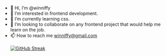 - 👋 Hi, I’m @winniffy
- 👀 I’m interested in frontend development.
- 🌱 I’m currently learning css.
- 💞️ I’m looking to collaborate on any frontend project that would help me learn on the job.
- 📫 How to reach me winniffy@gmail.com
<br></br>
[![GitHub Streak](https://github-readme-streak-stats.herokuapp.com/?user=winniffy&theme=highcontrast)](https://git.io/streak-stats)


<!---
winniffy/winniffy is a ✨ special ✨ repository because its `README.md` (this file) appears on your GitHub profile.
You can click the Preview link to take a look at your changes.
--->
